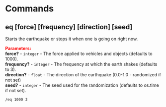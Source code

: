 
# Commands

## eq [force] [frequency] [direction] [seed]

Starts the earthquake or stops it when one is going on right now.

<font style="color:red;">**Parameters:**</font><br>
**force?** - `integer` - The force applied to vehicles and objects (defaults to 1000).<br>
**frequency?** - `integer` - The frequency at which the earth shakes (defaults to 3).<br>
**direction?** - `float` - The direction of the earthquake (0.0-1.0 - randomized if not set)<br>
**seed?** - `integer` - The seed used for the randomization (defaults to os.time if not set).

```
/eq 1000 3
```
